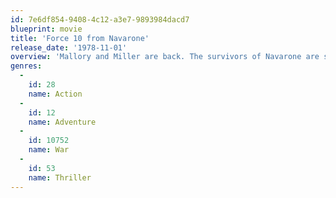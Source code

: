 ```yaml
---
id: 7e6df854-9408-4c12-a3e7-9893984dacd7
blueprint: movie
title: 'Force 10 from Navarone'
release_date: '1978-11-01'
overview: 'Mallory and Miller are back. The survivors of Navarone are sent on a mission along with a unit called Force 10, which is led by Colonel Barnsby. But Force 10 has a mission of their own which the boys know nothing about.'
genres:
  -
    id: 28
    name: Action
  -
    id: 12
    name: Adventure
  -
    id: 10752
    name: War
  -
    id: 53
    name: Thriller
---
```

